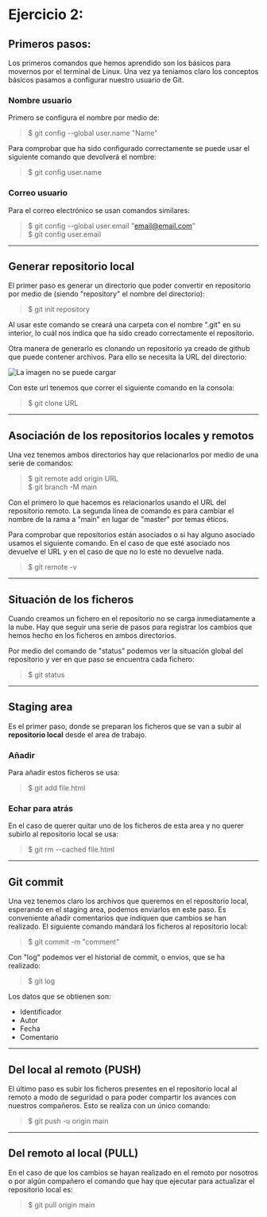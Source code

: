 # Ejercicio 2:
## Primeros pasos:  
Los primeros comandos que hemos aprendido son los básicos para movernos por el terminal de Linux. Una vez ya teníamos claro los conceptos básicos pasamos a configurar nuestro usuario de Git.
### Nombre usuario
Primero se configura el nombre por medio de:
>$ git config --global user.name "Name"  

Para comprobar que ha sido configurado correctamente se puede usar el siguiente comando que devolverá el nombre:
>$ git config user.name  
### Correo usuario
Para el correo electrónico se usan comandos similares:
>$ git config --global user.email "email@email.com"  
>$ git config user.email  

---
## Generar repositorio local

El primer paso es generar un directorio que poder convertir en repositorio por medio de (siendo "repository" el nombre del directorio):
>$ git init repository 

Al usar este comando se creará una carpeta con el nombre ".git" en su interior, lo cuál nos indica que ha sido creado correctamente el repositorio.

Otra manera de generarlo es clonando un repositorio ya creado de github que puede contener archivos. Para ello se necesita la URL del directorio:  
  
![La imagen no se puede cargar](https://lornajane.net/wp-content/uploads/2012/09/repo-address.png "Tremenda imagen, verdad?")

Con este url tenemos que correr el siguiente comando en la consola:
>$ git clone URL 

---
## Asociación de los repositorios locales y remotos
Una vez tenemos ambos directorios hay que relacionarlos por medio de una serie de comandos:
>$ git remote add origin URL  
>$ git branch -M main  

Con el primero lo que hacemos es relacionarlos usando el URL del repositorio remoto. La segunda línea de comando es para cambiar el nombre de la rama a "main" en lugar de "master" por temas éticos.

Para comprobar que repositorios están asociados o si hay alguno asociado usamos el siguiente comando. En el caso de que esté asociado nos devuelve el URL y en el caso de que no lo esté no devuelve nada.

>$ git remote -v 
---
## Situación de los ficheros
Cuando creamos un fichero en el repositorio no se carga inmediatamente a la nube. Hay que seguir una serie de pasos para registrar los cambios que hemos hecho en los ficheros en ambos directorios. 

Por medio del comando de "status" podemos ver la situación global del repositorio y ver en que paso se encuentra cada fichero:

>$ git status  

---
## Staging area
Es el primer paso, donde se preparan los ficheros que se van a subir al **repositorio local** desde el area de trabajo.  
### Añadir
Para añadir estos ficheros se usa:

>$ git add file.html 

### Echar para atrás
En el caso de querer quitar uno de los ficheros de esta area y no querer subirlo al repositorio local se usa:
>$ git rm --cached file.html 
--- 
## Git commit
Una vez tenemos claro los archivos que queremos en el repositorio local, esperando en el staging area, podemos enviarlos en este paso. Es conveniente añadir comentarios que indiquen que cambios se han realizado. El siguiente comando mándará los ficheros al repositorio local:
>$ git commit -m "comment"  

Con "log" podemos ver el historial de commit, o envios, que se ha realizado:
>$ git log  
 
 Los datos que se obtienen son:

* Identificador 
* Autor
* Fecha
* Comentario

---
## Del local al remoto (PUSH)
El último paso es subir los ficheros presentes en el repositorio local al remoto a modo de seguridad o para poder compartir los avances con nuestros compañeros. Esto se realiza con un único comando:
>$ git push -u origin main  
---

## Del remoto al local (PULL)
En el caso de que los cambios se hayan realizado en el remoto por nosotros o por algún compañero el comando que hay que ejecutar para actualizar el repositorio local es:
>$ git pull origin main  